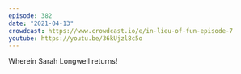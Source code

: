 ```yaml
---
episode: 382
date: "2021-04-13"
crowdcast: https://www.crowdcast.io/e/in-lieu-of-fun-episode-7
youtube: https://youtu.be/36kUjzl8c5o
---
```

Wherein Sarah Longwell returns!
